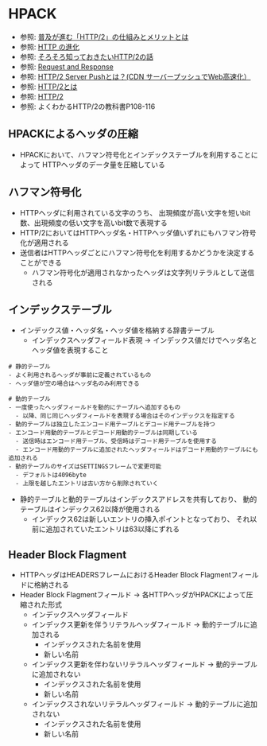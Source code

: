 # HPACK
- 参照: [普及が進む「HTTP/2」の仕組みとメリットとは](https://knowledge.sakura.ad.jp/7734/)
- 参照: [HTTP の進化](https://developer.mozilla.org/ja/docs/Web/HTTP/Basics_of_HTTP/Evolution_of_HTTP)
- 参照: [そろそろ知っておきたいHTTP/2の話](https://qiita.com/mogamin3/items/7698ee3336c70a482843)
- 参照: [Request and Response](https://youtu.be/0cmXVXMdbs8)
- 参照: [HTTP/2 Server Pushとは？(CDN サーバープッシュでWeb高速化）](https://blog.redbox.ne.jp/http2-server-push-cdn.html)
- 参照: [HTTP/2とは](https://www.nic.ad.jp/ja/newsletter/No68/0800.html)
- 参照: [HTTP/2](https://hpbn.co/http2/#binary-framing-layer)
- 参照: よくわかるHTTP/2の教科書P108-116

## HPACKによるヘッダの圧縮
- HPACKにおいて、ハフマン符号化とインデックステーブルを利用することによって
  HTTPヘッダのデータ量を圧縮している

## ハフマン符号化
- HTTPヘッダに利用されている文字のうち、
  出現頻度が高い文字を短いbit数、出現頻度の低い文字を高いbit数で表現する
- HTTP/2においてはHTTPヘッダ名・HTTPヘッダ値いずれにもハフマン符号化が適用される
- 送信者はHTTPヘッダごとにハフマン符号化を利用するかどうかを決定することができる
  - ハフマン符号化が適用されなかったヘッダは文字列リテラルとして送信される

## インデックステーブル
- インデックス値・ヘッダ名・ヘッダ値を格納する辞書テーブル
  - インデックスヘッダフィールド表現 -> インデックス値だけでヘッダ名とヘッダ値を表現すること
```
# 静的テーブル
- よく利用されるヘッダが事前に定義されているもの
- ヘッダ値が空の場合はヘッダ名のみ利用できる
```
```
# 動的テーブル
- 一度使ったヘッダフィールドを動的にテーブルへ追加するもの
  - 以降、同じ同じヘッダフィールドを表現する場合はそのインデックスを指定する
- 動的テーブルは独立したエンコード用テーブルとデコード用テーブルを持つ
- エンコード用動的テーブルとデコード用動的テーブルは同期している
  - 送信時はエンコード用テーブル、受信時はデコード用テーブルを使用する
  - エンコード用動的テーブルに追加されたヘッダフィールドはデコード用動的テーブルにも追加される
- 動的テーブルのサイズはSETTINGSフレームで変更可能
  - デフォルトは4096byte
  - 上限を越したエントリは古い方から削除されていく
```
- 静的テーブルと動的テーブルはインデックスアドレスを共有しており、
  動的テーブルはインデックス62以降が使用される
  - インデックス62は新しいエントリの挿入ポイントとなっており、
    それ以前に追加されていたエントリは63以降にずれる

## Header Block Flagment
- HTTPヘッダはHEADERSフレームにおけるHeader Block Flagmentフィールドに格納される
- Header Block Flagmentフィールド -> 各HTTPヘッダがHPACKによって圧縮された形式
  - インデックスヘッダフィールド
  - インデックス更新を伴うリテラルヘッダフィールド -> 動的テーブルに追加される
    - インデックスされた名前を使用
    - 新しい名前
  - インデックス更新を伴わないリテラルヘッダフィールド -> 動的テーブルに追加されない
    - インデックスされた名前を使用
    - 新しい名前
  - インデックスされないリテラルヘッダフィールド -> 動的テーブルに追加されない
    - インデックスされた名前を使用
    - 新しい名前

